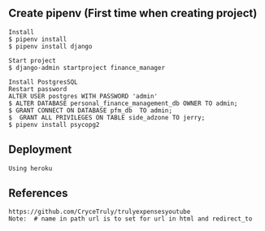 


## Create pipenv (First time when creating project)
```
Install
$ pipenv install
$ pipenv install django
```
```
Start project
$ django-admin startproject finance_manager
```

```
Install PostgresSQL
Restart password
ALTER USER postgres WITH PASSWORD 'admin'
$ ALTER DATABASE personal_finance_management_db OWNER TO admin;
$ GRANT CONNECT ON DATABASE pfm_db  TO admin;
$  GRANT ALL PRIVILEGES ON TABLE side_adzone TO jerry;
$ pipenv install psycopg2
```


## Deployment 
```
Using heroku
```


## References

```
https://github.com/CryceTruly/trulyexpensesyoutube
Note:  # name in path url is to set for url in html and redirect_to
```